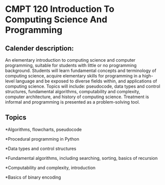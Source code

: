 # CMPT 120 Introduction To Computing Science And Programming

## Calender description: 

An elementary introduction to computing science and computer programming, suitable for students with little or no programming background. Students will learn fundamental concepts and terminology of computing science, acquire elementary skills for programming in a high-level language and be exposed to diverse fields within, and applications of computing science. Topics will include: pseudocode, data types and control structures, fundamental algorithms, computability and complexity, computer architecture, and history of computing science. Treatment is informal and programming is presented as a problem-solving tool.

## Topics

*Algorithms, flowcharts, pseudocode

*Procedural programming in Python

*Data types and control structures

*Fundamental algorithms, including searching, sorting, basics of recursion

*Computability and complexity, introduction

*Basics of binary encoding
